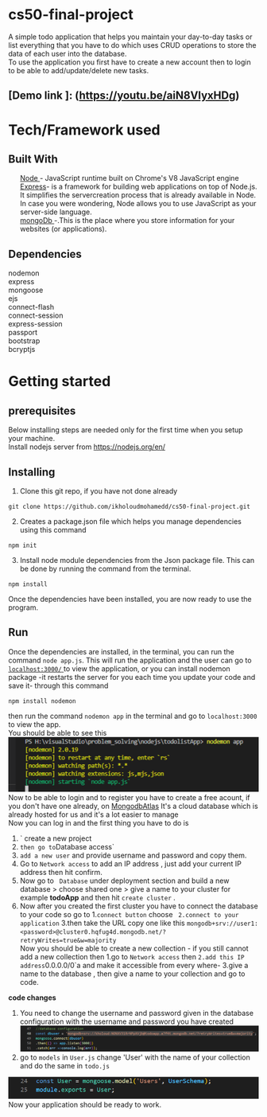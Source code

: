 # cs50-final-project
A simple todo application that helps you maintain your day-to-day tasks or list everything that you have to do which uses CRUD operations to store the data of each user into the database.<br />
To use the application you first have to create a new account then to login to be able to add/update/delete new tasks.

## [Demo link ]: (https://youtu.be/aiN8VIyxHDg)

# Tech/Framework used
## Built With
<ul>
  <a href = "https://nodejs.org/en/" >Node </a> - JavaScript runtime built on Chrome's V8 JavaScript engine  <br />
 <a href = "https://www.tutorialspoint.com/nodejs/nodejs_express_framework.htm">Express</a>- is a framework for building web applications on top of Node.js. It simplifies the servercreation process that is already available in Node. In case you were wondering, Node allows you to use JavaScript as your server-side language.<br />
 <a href = "https://www.mongodb.com/">mongoDb </a>-.This is the place where you store information for your websites (or applications).<br />
</ul>
  

## Dependencies
nodemon <br/>
express <br />
mongoose <br />
ejs <br />
connect-flash <br />
connect-session <br />
express-session <br />
passport <br />
bootstrap <br />
bcryptjs <br />

# Getting started
## prerequisites 
Below installing steps are needed only for the first time when you setup your machine. <br />
Install nodejs server from https://nodejs.org/en/

## Installing 
1. Clone this git repo, if you have not done already <br />
```
git clone https://github.com/ikholoudmohamedd/cs50-final-project.git
```
2. Creates a package.json file which helps you manage dependencies using this command 
```
npm init
```
3. Install node module dependencies from the Json package file. This can be done by running the command from the terminal. <br/>
```
npm install 
``` 
Once the dependencies have been installed, you are now ready to use the program.<br />

## Run 
Once the dependencies are installed, in the terminal, you can run the command `node app.js`. This will run the application and the user can go to <a href = http://localhost:3000/> `localhost:3000/` </a> to view the application, or you can install nodemon package -it restarts the server for you each time you update your code and save it- through this command <br />
```
npm install nodemon 
```
then run the command `nodemon app` in the terminal and go to `localhost:3000` to view the app.<br />
You should be able to see this <br />
<img src = "/images/nodemon.png?raw=true">
<br />
Now to be able to login and to register you have to create a free acount, if you don't have one already, on <a href = "https://www.mongodb.com/atlas/database" >MongodbAtlas</a> It's a cloud database which is already hosted for us and it's a lot easier to manage <br/>
Now you can log in and the first thing you have to do is <br />
1. ` create a new project
2. ` then go to `Database access` 
3. ` add a new user `  and provide username and password and copy them.
4.  Go to ` Network access ` to add an IP address , just add your current IP address then hit confirm.
5.   Now go to ` Database` under deployment section and build a new database > choose shared one > give a name to your cluster for example **todoApp** and then hit ` create cluster ` .
6. Now after you created the first cluster you have to connect the database to your code so go to 
    1.` connect button ` choose ` 
    2.connect to your application ` 
    3.then take the URL copy one like this ` mongodb+srv://user1:<password>@cluster0.hqfug4d.mongodb.net/?retryWrites=true&w=majority ` <br />
Now you should be able to create a new collection - if you still cannot add a new collection then 
   1.go to ` Network access ` then `
   2.add this IP address `0.0.0.0/0`a and make it accessible from every where- 
   3.give a name to the database , then give a name to your collection and go to code. <br />
   
**code changes**
1. You need to change the username and password given in the database configuration with the username and password you have created
<img src = "/images/config.png?raw=true"> <br />
2. go to `models` in `User.js` change 'User' with the name of your collection and do the same in `todo.js` 
<img src = "/images/model.png?raw= true">
Now your application should be ready to work.
